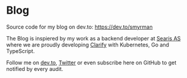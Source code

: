 # Blog

Source code for my blog on dev.to: https://dev.to/smyrman

The Blog is inspiered by my work as a backend developer at [Searis AS](https://searis.no) where we are proudly developing [Clarify](https://www.clarify.us) with Kubernetes, Go and TypeScript.

Follow me on [dev.to](https://dev.to/smyrman), [Twitter](https://twitter.com/smyrman) or even subscribe here on GitHub to get notified by every audit.
